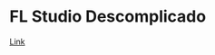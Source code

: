 <h1>FL Studio Descomplicado</h1>

<a href="https://carlosguilherm.github.io/fl-studio-descomplicado/">Link</a>
